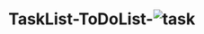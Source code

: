 # TaskList-ToDoList-![task](https://user-images.githubusercontent.com/74845274/120155793-33e61b80-c22c-11eb-868c-78e03d3f7e1c.png)
